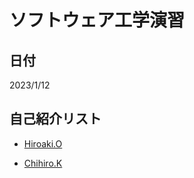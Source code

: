 # ソフトウェア工学演習
## 日付
2023/1/12
## 自己紹介リスト
- [Hiroaki.O](https://github.com/HiroakiOsawa/hello-world#intro)

- [Chihiro.K](https://github.com/HiroakiOsawa/hello-world#intro2)
